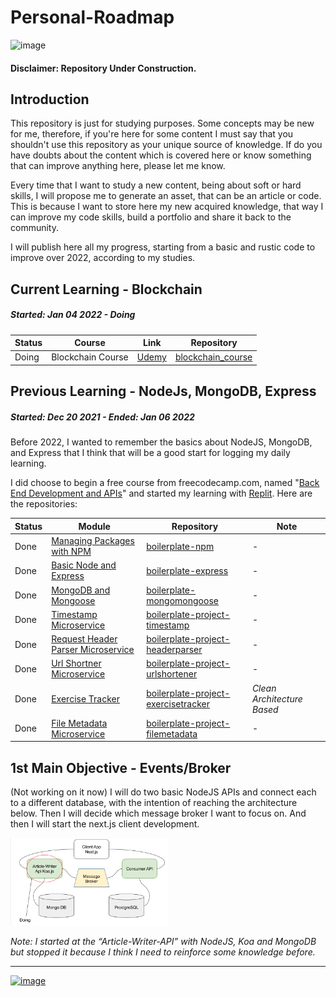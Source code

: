 # Personal-Roadmap

![image](https://img.shields.io/github/last-commit/pjonatansr/personal-roadmap?logo=github&logoColor=gold&style=flat-square)

#### Disclaimer: Repository Under Construction.

## Introduction
This repository is just for studying purposes. Some concepts may be new for me, therefore, if you're here for some content I must say that you shouldn't use this repository as your unique source of knowledge. 
If do you have doubts about the content which is covered here or know something that can improve anything here, please let me know.

Every time that I want to study a new content, being about soft or hard skills, I will propose me to generate an asset, that can be an article or code. This is because I want to store here my new acquired knowledge, that way I can improve my code skills, build a portfolio and share it back to the community. 

I will publish here all my progress, starting from a basic and rustic code to improve over 2022, according to my studies.

## Current Learning - Blockchain
##### Started: Jan 04 2022 - Doing
Status | Course | Link | Repository
-------|--------|------|--------
Doing  | Blockchain Course | [Udemy](https://www.udemy.com/course/formacao-engenheiro-de-blockchain/) |  [blockchain_course](https://github.com/pjonatansr/blockchain_course)

## Previous Learning - NodeJs, MongoDB, Express
##### Started: Dec 20 2021 - Ended: Jan 06 2022
Before 2022, I wanted to remember the basics about NodeJS, MongoDB, and Express that I think that will be a good start for logging my daily learning.

I did choose to begin a free course from freecodecamp.com, named "[Back End Development and APIs](https://www.freecodecamp.org/learn/back-end-development-and-apis/)" and started my learning with [Replit](http://replit.com/). Here are the repositories:

Status|Module|Repository|Note
------|------|----------|-----
Done | [Managing Packages with NPM](https://www.freecodecamp.org/learn/back-end-development-and-apis/#managing-packages-with-npm) | [boilerplate-npm](https://github.com/pjonatansr/boilerplate-npm)|-
Done | [Basic Node and Express](https://www.freecodecamp.org/learn/back-end-development-and-apis/#basic-node-and-express) | [boilerplate-express](https://github.com/pjonatansr/boilerplate-express)|-
Done | [MongoDB and Mongoose](https://www.freecodecamp.org/learn/back-end-development-and-apis/#mongodb-and-mongoose) | [boilerplate-mongomongoose](https://github.com/pjonatansr/boilerplate-mongomongoose)|-
Done | [Timestamp Microservice](https://www.freecodecamp.org/learn/back-end-development-and-apis/back-end-development-and-apis-projects/timestamp-microservice) | [boilerplate-project-timestamp](https://github.com/pjonatansr/boilerplate-project-timestamp)|-
Done | [Request Header Parser Microservice](https://www.freecodecamp.org/learn/back-end-development-and-apis/back-end-development-and-apis-projects/request-header-parser-microservice) | [boilerplate-project-headerparser](https://github.com/pjonatansr/boilerplate-project-headerparser)|-
Done | [Url Shortner Microservice](https://www.freecodecamp.org/learn/back-end-development-and-apis/back-end-development-and-apis-projects/url-shortener-microservice) | [boilerplate-project-urlshortener](https://github.com/pjonatansr/boilerplate-project-urlshortener)|-
Done | [Exercise Tracker](https://www.freecodecamp.org/learn/back-end-development-and-apis/back-end-development-and-apis-projects/exercise-tracker) | [boilerplate-project-exercisetracker](https://github.com/pjonatansr/boilerplate-project-exercisetracker)| *Clean Architecture Based*
Done | [File Metadata Microservice](https://www.freecodecamp.org/learn/back-end-development-and-apis/back-end-development-and-apis-projects/file-metadata-microservice) | [boilerplate-project-filemetadata](https://github.com/pjonatansr/boilerplate-project-filemetadata)|-

## 1st Main Objective - Events/Broker
(Not working on it now)
I will do two basic NodeJS APIs and connect each to a different database, with the intention of reaching the architecture below.
Then I will decide which message broker I want to focus on.
And then I will start the next.js client development.

<img src="https://github.com/pjonatansr/personal-roadmap/blob/f7fd92717e89a52092765dbc0125651bcb1c29f8/images/draft.png?raw=true" width=50% height=50%>

*Note: I started at the “Article-Writer-API” with NodeJS, Koa and MongoDB but stopped it because I think I need to reinforce some knowledge before.*

---
[![image](https://img.shields.io/twitter/follow/pjonatansr?color=green&style=flat-square)](https://twitter.com/pjonatansr)
